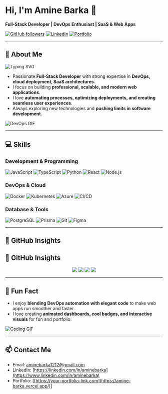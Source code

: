 # Hi, I'm Amine Barka 👋

**Full-Stack Developer | DevOps Enthusiast | SaaS & Web Apps**

[![GitHub followers](https://img.shields.io/github/followers/aminebarka?style=social)](https://github.com/aminebarka)
[![LinkedIn](https://img.shields.io/badge/LinkedIn-0A66C2?style=flat&logo=linkedin&logoColor=white)](https://www.linkedin.com/in/aminebarka)
[![Portfolio](https://img.shields.io/badge/Portfolio-FF4081?style=flat&logo=about.me&logoColor=white)](https://amine-barka.vercel.app/)

---

## 🚀 About Me
![Typing SVG](https://readme-typing-svg.herokuapp.com?lines=Full-Stack+Developer;DevOps+Enthusiast;Always+Learning&font=Fira+Code&size=24&pause=1000&color=00FF00)

- Passionate **Full-Stack Developer** with strong expertise in **DevOps, cloud deployment, SaaS architectures**.  
- I focus on building **professional, scalable, and modern web applications**.  
- I love **automating processes, optimizing deployments, and creating seamless user experiences**.  
- Always exploring new technologies and **pushing limits in software development**.

![DevOps GIF](https://media.giphy.com/media/xT9IgG50Fb7Mi0prBC/giphy.gif)

---

## 💻 Skills

### Development & Programming
![JavaScript](https://img.shields.io/badge/JavaScript-F7DF1E?style=flat&logo=javascript&logoColor=black)
![TypeScript](https://img.shields.io/badge/TypeScript-3178C6?style=flat&logo=typescript&logoColor=white)
![Python](https://img.shields.io/badge/Python-3776AB?style=flat&logo=python&logoColor=white)
![React](https://img.shields.io/badge/React-61DAFB?style=flat&logo=react&logoColor=black)
![Node.js](https://img.shields.io/badge/Node.js-339933?style=flat&logo=node.js&logoColor=white)

### DevOps & Cloud
![Docker](https://img.shields.io/badge/Docker-2496ED?style=flat&logo=docker&logoColor=white)
![Kubernetes](https://img.shields.io/badge/Kubernetes-326CE5?style=flat&logo=kubernetes&logoColor=white)
![Azure](https://img.shields.io/badge/Azure-0089D6?style=flat&logo=microsoft-azure&logoColor=white)
![CI/CD](https://img.shields.io/badge/CI/CD-F05032?style=flat&logo=github&logoColor=white)

### Database & Tools
![PostgreSQL](https://img.shields.io/badge/PostgreSQL-336791?style=flat&logo=postgresql&logoColor=white)
![Prisma](https://img.shields.io/badge/Prisma-2D3748?style=flat&logo=prisma&logoColor=white)
![Git](https://img.shields.io/badge/Git-F05032?style=flat&logo=git&logoColor=white)
![Figma](https://img.shields.io/badge/Figma-F24E1E?style=flat&logo=figma&logoColor=white)

---

## 🚀 GitHub Insights  

## 🚀 GitHub Insights  

<p align="center">
  <img src="https://img.shields.io/badge/Commits-254-blueviolet?style=for-the-badge"/>
  <img src="https://img.shields.io/badge/Repositories-44-blueviolet?style=for-the-badge"/>
  <img src="https://img.shields.io/badge/Stars-14-blueviolet?style=for-the-badge"/>
  <img src="https://img.shields.io/badge/Followers-138-blueviolet?style=for-the-badge"/>
</p>

---

## 🌟 Fun Fact
- I enjoy **blending DevOps automation with elegant code** to make web apps run smoother and faster.  
- I love creating **animated dashboards, cool badges, and interactive visuals** for fun and portfolio.  

![Coding GIF](https://media.giphy.com/media/3o7TKtnuHOHHUjR38Y/giphy.gif)

---

## 📫 Contact Me
- Email: [aminebarka1212@gmail.com](mailto:aminebarka1212@gmail.com)  
- LinkedIn: [https://linkedin.com/in/aminebarka](https://www.linkedin.com/in/aminebarka)  
- Portfolio: [[https://your-portfolio-link.com](https://amine-barka.vercel.app/)]
